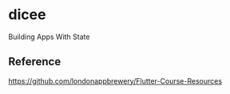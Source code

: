 # dicee
Building Apps With State

## Reference
https://github.com/londonappbrewery/Flutter-Course-Resources


